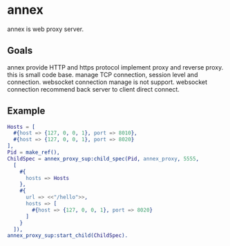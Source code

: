 # annex

annex is web proxy server.


## Goals

annex provide HTTP and https protocol implement proxy and reverse proxy.
this is small code base.
manage TCP connection, session level and connection.
websocket connection manage is not support.
websocket connection recommend back server to client direct connect.


## Example

```erlang
Hosts = [
  #{host => {127, 0, 0, 1}, port => 8010},
  #{host => {127, 0, 0, 1}, port => 8020}
],
Pid = make_ref(),
ChildSpec = annex_proxy_sup:child_spec(Pid, annex_proxy, 5555,
  [
    #{
      hosts => Hosts
    },
    #{
      url => <<"/hello">>,
      hosts => [
        #{host => {127, 0, 0, 1}, port => 8020}
      ]
    }
  ]),
annex_proxy_sup:start_child(ChildSpec).
```
